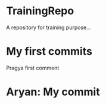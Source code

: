 # TrainingRepo
A repository for training purpose...
# My first commits
Pragya first comment


# Aryan: My commit
